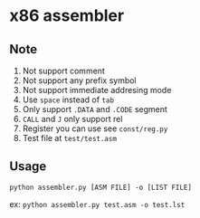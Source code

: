 # x86 assembler

## Note

1. Not support comment
2. Not support any prefix symbol
3. Not support immediate addresing mode
4. Use `space` instead of `tab`
5. Only support `.DATA` and `.CODE` segment
6. `CALL` and `J` only support rel
7. Register you can use see `const/reg.py`
8. Test file at `test/test.asm`

## Usage

`python assembler.py [ASM FILE] -o [LIST FILE]`

ex: `python assembler.py test.asm -o test.lst`
